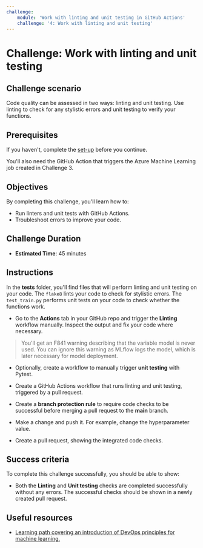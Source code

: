 ```yaml
---
challenge:
    module: 'Work with linting and unit testing in GitHub Actions'
    challenge: '4: Work with linting and unit testing'
---
```


# Challenge: Work with linting and unit testing

## Challenge scenario

Code quality can be assessed in two ways: linting and unit testing. Use linting to check for any stylistic errors and unit testing to verify your functions.

## Prerequisites

If you haven't, complete the [set-up](00-set-up.md) before you continue.

You'll also need the GitHub Action that triggers the Azure Machine Learning job created in Challenge 3. 

## Objectives

By completing this challenge, you'll learn how to:

- Run linters and unit tests with GitHub Actions.
- Troubleshoot errors to improve your code.

## Challenge Duration

- **Estimated Time**: 45 minutes

## Instructions

In the **tests** folder, you'll find files that will perform linting and unit testing on your code. The `flake8` lints your code to check for stylistic errors. The `test_train.py` performs unit tests on your code to check whether the functions work.

- Go to the **Actions** tab in your GitHub repo and trigger the **Linting** workflow manually. Inspect the output and fix your code where necessary.

> You'll get an F841 warning describing that the variable model is never used. You can ignore this warning as MLflow logs the model, which is later necessary for model deployment.

- Optionally, create a workflow to manually trigger **unit testing** with Pytest. 

- Create a GitHub Actions workflow that runs linting and unit testing, triggered by a pull request.
- Create a **branch protection rule** to require code checks to be successful before merging a pull request to the **main** branch.
- Make a change and push it. For example, change the hyperparameter value. 
- Create a pull request, showing the integrated code checks.

## Success criteria

To complete this challenge successfully, you should be able to show:

- Both the **Linting** and **Unit testing** checks are completed successfully without any errors. The successful checks should be shown in a newly created pull request.

## Useful resources

- [Learning path covering an introduction of DevOps principles for machine learning.](https://docs.microsoft.com/learn/paths/introduction-machine-learn-operations/)